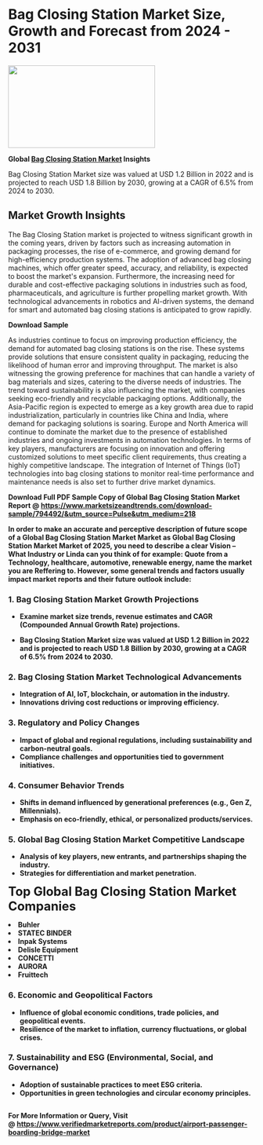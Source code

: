 <H1>Bag Closing Station Market Size, Growth and Forecast from 2024 - 2031</H1><img class="aligncenter size-medium wp-image-584254" src="https://thirdeyenews.in/wp-content/uploads/2024/09/Global-Market-Research-300x168.jpeg" alt="" width="300" height="168" /><p><strong>Global&nbsp;<a href="https://www.marketsizeandtrends.com/download-sample/794492/&amp;utm_source=Pulse&amp;utm_medium=218">Bag Closing Station Market</a> Insights</strong></p><p>Bag Closing Station Market size was valued at USD 1.2 Billion in 2022 and is projected to reach USD 1.8 Billion by 2030, growing at a CAGR of 6.5% from 2024 to 2030.</p><p><h2>Market Growth Insights</h2> <p>The Bag Closing Station market is projected to witness significant growth in the coming years, driven by factors such as increasing automation in packaging processes, the rise of e-commerce, and growing demand for high-efficiency production systems. The adoption of advanced bag closing machines, which offer greater speed, accuracy, and reliability, is expected to boost the market's expansion. Furthermore, the increasing need for durable and cost-effective packaging solutions in industries such as food, pharmaceuticals, and agriculture is further propelling market growth. With technological advancements in robotics and AI-driven systems, the demand for smart and automated bag closing stations is anticipated to grow rapidly.</p> <p><strong>Download Sample</strong></p> <p>As industries continue to focus on improving production efficiency, the demand for automated bag closing stations is on the rise. These systems provide solutions that ensure consistent quality in packaging, reducing the likelihood of human error and improving throughput. The market is also witnessing the growing preference for machines that can handle a variety of bag materials and sizes, catering to the diverse needs of industries. The trend toward sustainability is also influencing the market, with companies seeking eco-friendly and recyclable packaging options. Additionally, the Asia-Pacific region is expected to emerge as a key growth area due to rapid industrialization, particularly in countries like China and India, where demand for packaging solutions is soaring. Europe and North America will continue to dominate the market due to the presence of established industries and ongoing investments in automation technologies. In terms of key players, manufacturers are focusing on innovation and offering customized solutions to meet specific client requirements, thus creating a highly competitive landscape. The integration of Internet of Things (IoT) technologies into bag closing stations to monitor real-time performance and maintenance needs is also set to further drive market dynamics.</p> <p><strong></p><p><span class=""><strong>Download Full PDF Sample Copy of Global Bag Closing Station Market Report</strong> @ <a href="https://www.marketsizeandtrends.com/download-sample/794492/&amp;utm_source=Pulse&amp;utm_medium=218" target="_blank">https://www.marketsizeandtrends.com/download-sample/794492/&amp;utm_source=Pulse&amp;utm_medium=218</a></span></p><p>In order to make an accurate and perceptive description of future scope of a Global&nbsp;Bag Closing Station Market Market as Global&nbsp;Bag Closing Station Market Market of 2025, you need to describe a clear Vision &ndash; What Industry or Linda can you think of for example: Quote from a Technology, healthcare, automotive, renewable energy, name the market you are Reffering to. However, some general trends and factors usually impact market reports and their future outlook include:</p><h3>1.&nbsp;<strong>Bag Closing Station Market Growth Projections</strong></h3><ul><li>Examine market size trends, revenue estimates and CAGR (Compounded Annual Growth Rate) projections.</li><li><p>Bag Closing Station Market size was valued at USD 1.2 Billion in 2022 and is projected to reach USD 1.8 Billion by 2030, growing at a CAGR of 6.5% from 2024 to 2030.</p></li></ul><h3>2.&nbsp;<strong>Bag Closing Station Market Technological Advancements</strong></h3><ul><li>Integration of AI, IoT, blockchain, or automation in the industry.</li><li>Innovations driving cost reductions or improving efficiency.</li></ul><h3>3.&nbsp;<strong>Regulatory and Policy Changes</strong></h3><ul><li>Impact of global and regional regulations, including sustainability and carbon-neutral goals.</li><li>Compliance challenges and opportunities tied to government initiatives.</li></ul><h3>4.&nbsp;<strong>Consumer Behavior Trends</strong></h3><ul><li>Shifts in demand influenced by generational preferences (e.g., Gen Z, Millennials).</li><li>Emphasis on eco-friendly, ethical, or personalized products/services.</li></ul><h3>5.&nbsp;<strong>Global Bag Closing Station Market Competitive Landscape</strong></h3><ul><li>Analysis of key players, new entrants, and partnerships shaping the industry.</li><li>Strategies for differentiation and market penetration.</li></ul><p data-pm-slice="1 1 []"><span style="color: inherit; font-family: inherit; font-size: 25px;">Top Global Bag Closing Station Market Companies</span></p><div class="" data-test-id=""><p><li>Buhler</li><li> STATEC BINDER</li><li> Inpak Systems</li><li> Delisle Equipment</li><li> CONCETTI</li><li> AURORA</li><li> Fruittech</li></p></div><h3>6.&nbsp;<strong>Economic and Geopolitical Factors</strong></h3><ul><li>Influence of global economic conditions, trade policies, and geopolitical events.</li><li>Resilience of the market to inflation, currency fluctuations, or global crises.</li></ul><h3>7.&nbsp;<strong>Sustainability and ESG (Environmental, Social, and Governance)</strong></h3><ul><li>Adoption of sustainable practices to meet ESG criteria.</li><li>Opportunities in green technologies and circular economy principles.</li></ul><h2><strong style="font-size: 14px;">For More Information or Query, Visit @&nbsp;</strong><a style="background-color: #ffffff; font-size: 14px;" href="https://www.marketsizeandtrends.com/report/bag-closing-station-market/" target="_blank">https://www.verifiedmarketreports.com/product/airport-passenger-boarding-bridge-market</a></h2>
